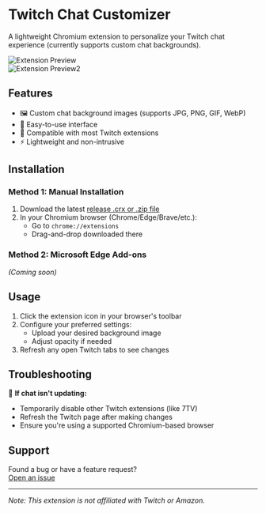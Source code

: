 # Twitch Chat Customizer  

A lightweight Chromium extension to personalize your Twitch chat experience (currently supports custom chat backgrounds).  

![Extension Preview](https://i.imgur.com/dlJtO7d.png)  
![Extension Preview2](https://i.imgur.com/Zk8jsmj.png)  

## Features  
- 🖼️ Custom chat background images (supports JPG, PNG, GIF, WebP)  
- 🎨 Easy-to-use interface  
- 🔄 Compatible with most Twitch extensions  
- ⚡ Lightweight and non-intrusive  

## Installation  

### Method 1: Manual Installation  
1. Download the latest [release .crx or .zip file](https://github.com/letmemeow/shitty-twitch-customizer/releases)  
2. In your Chromium browser (Chrome/Edge/Brave/etc.):  
   - Go to `chrome://extensions`  
   - Drag-and-drop downloaded there

### Method 2: Microsoft Edge Add-ons 
*(Coming soon)*  

## Usage  
1. Click the extension icon in your browser's toolbar  
2. Configure your preferred settings:  
   - Upload your desired background image  
   - Adjust opacity if needed  
3. Refresh any open Twitch tabs to see changes  

## Troubleshooting  
🔧 **If chat isn't updating:**  
- Temporarily disable other Twitch extensions (like 7TV)  
- Refresh the Twitch page after making changes  
- Ensure you're using a supported Chromium-based browser  

## Support  
Found a bug or have a feature request?  
[Open an issue](https://github.com/letmemeow/shitty-twitch-customizer/issues)  

---

*Note: This extension is not affiliated with Twitch or Amazon.*  
